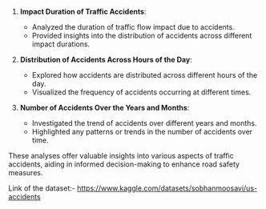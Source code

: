 1. **Impact Duration of Traffic Accidents**:
   - Analyzed the duration of traffic flow impact due to accidents.
   - Provided insights into the distribution of accidents across different impact durations.

2. **Distribution of Accidents Across Hours of the Day**:
   - Explored how accidents are distributed across different hours of the day.
   - Visualized the frequency of accidents occurring at different times.

3. **Number of Accidents Over the Years and Months**:
   - Investigated the trend of accidents over different years and months.
   - Highlighted any patterns or trends in the number of accidents over time.

These analyses offer valuable insights into various aspects of traffic accidents, aiding in informed decision-making to enhance road safety measures.

Link of the dataset:- https://www.kaggle.com/datasets/sobhanmoosavi/us-accidents

